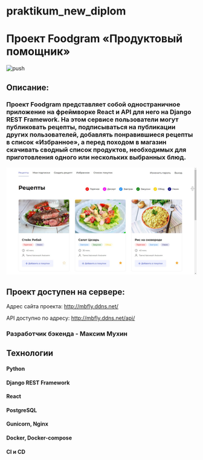 # praktikum_new_diplom

# Проект Foodgram «Продуктовый помощник»
![push](https://github.com/mBIGfly/foodgram-project-react/actions/workflows/foodgram_worflow.yml/badge.svg?event=push)
## Описание:

### Проект Foodgram представляет собой одностраничное приложение на фреймворке React и API для него на Django REST Framework. На этом сервисе пользователи могут публиковать рецепты, подписываться на публикации других пользователей, добавлять понравившиеся рецепты в список «Избранное», а перед походом в магазин скачивать сводный список продуктов, необходимых для приготовления одного или нескольких выбранных блюд.

![Image](https://github.com/mBIGfly/foodgram-project-react/raw/master/backend/static/foodgram.jpg)

## Проект доступен на сервере:
Адрес сайта проекта: http://mbfly.ddns.net/

API доступно по адресу: http://mbfly.ddns.net/api/

### Разработчик бэкенда - Максим Мухин

## Технологии

#### Python
#### Django REST Framework
#### React
#### PostgreSQL
#### Gunicorn, Nginx
#### Docker, Docker-compose
#### CI и CD